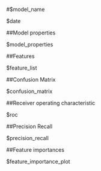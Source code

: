 #$model_name

$date

##Model properties

$model_properties

##Features

$feature_list


##Confusion Matrix

$confusion_matrix

##Receiver operating characteristic

$roc

##Precision Recall

$precision_recall

##Feature importances

$feature_importance_plot

